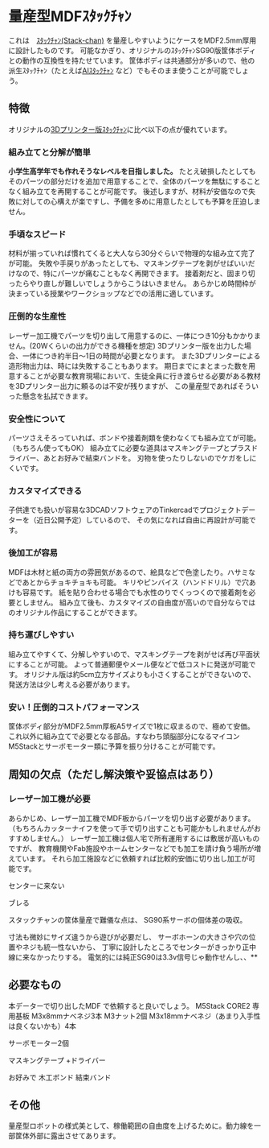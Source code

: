 # 量産型MDFｽﾀｯｸﾁｬﾝ

これは　[ｽﾀｯｸﾁｬﾝ(Stack-chan)](https://github.com/meganetaaan/stack-chan)
を量産しやすいようにケースをMDF2.5mm厚用に設計したものです。
可能なかぎり、オリジナルのｽﾀｯｸﾁｬﾝSG90版筐体ボディとの動作の互換性を持たせています。
筐体ボディは共通部分が多いので、他の派生ｽﾀｯｸﾁｬﾝ（たとえば[AIｽﾀｯｸﾁｬﾝ](https://github.com/robo8080/M5Unified_StackChan_ChatGPT)
など）でもそのまま使うことが可能でしょう。

## 特徴

オリジナルの[3Dプリンター版ｽﾀｯｸﾁｬﾝ](https://github.com/meganetaaan/stack-chan/tree/dev/v1.0/case)に比べ以下の点が優れています。

### 組み立てと分解が簡単
**小学生高学年でも作れそうなレベルを目指しました。**
たとえ破損したとしてもそのパーツの部分だけを追加で用意することで、全体のパーツを無駄にすることなく組み立てを再開することが可能です。
後述しますが、材料が安価なので失敗に対しての心構えが楽ですし、予備を多めに用意したとしても予算を圧迫しません。


### 手頃なスピード
材料が揃っていれば慣れてくると大人なら30分ぐらいで物理的な組み立て完了が可能。
失敗や手戻りがあったとしても、マスキングテープを剥がせばいいだけなので、特にパーツが痛むこともなく再開できます。
接着剤だと、固まり切ったらやり直しが難しいでしょうからこうはいきません。
あらかじめ時間枠が決まっている授業やワークショップなどでの活用に適しています。


### 圧倒的な生産性
レーザー加工機でパーツを切り出して用意するのに、一体につき10分もかかりません。(20Wくらいの出力ができる機種を想定)
3Dプリンター版を出力した場合、一体につき約半日〜1日の時間が必要となります。
また3Dプリンターによる造形物出力は、時には失敗することもあります。
期日までにまとまった数を用意することが必要な教育現場において、生徒全員に行き渡らせる必要がある教材を3Dプリンター出力に頼るのは不安が残りますが、
この量産型であればそういった懸念を払拭できます。


### 安全性について
パーツさえそろっていれば、ボンドや接着剤類を使わなくても組み立てが可能。（もちろん使ってもOK）
組み立てに必要な道具はマスキングテープとプラスドライバー、あとお好みで結束バンドを。
刃物を使ったりしないのでケガをしにくいです。


### カスタマイズできる
子供達でも扱いが容易な3DCADソフトウェアのTinkercadでプロジェクトデーターを（近日公開予定）しているので、
その気になれば自由に再設計が可能です。


### 後加工が容易
MDFは木材と紙の両方の雰囲気があるので、絵具などで色塗したり。ハサミなどであとからチョキチョキも可能。
キリやピンバイス（ハンドドリル）で穴あけも容易です。
紙を貼り合わせる場合でも水性のりでくっつくので接着剤を必要としません。
組み立て後も、カスタマイズの自由度が高いので自分ならではのオリジナル作品にすることができます。


### 持ち運びしやすい
組み立てやすくて、分解しやすいので、マスキングテープを剥がせば再び平面状にすることが可能。
よって普通郵便やメール便などで低コストに発送が可能です。
オリジナル版は約5cm立方サイズよりも小さくすることができないので、発送方法は少し考える必要があります。


### 安い！圧倒的コストパフォーマンス
筐体ボディ部分がMDF2.5mm厚板A5サイズで1枚に収まるので、極めて安価。
これ以外に組み立てで必要となる部品。すなわち頭脳部分になるマイコンM5Stackとサーボモーター類に予算を振り分けることが可能です。



## 周知の欠点（ただし解決策や妥協点はあり）

### レーザー加工機が必要
あらかじめ、レーザー加工機でMDF板からパーツを切り出す必要があります。
（もちろんカッターナイフを使って手で切り出すことも可能かもしれませんがおすすめしません。）
レーザー加工機は個人宅で所有運用するには敷居が高いものですが、
教育機関やFab施設やホームセンターなどでも加工を請け負う場所が増えています。
それら加工施設などに依頼すれば比較的安価に切り出し加工が可能です。

センターに来ない

ブレる


スタックチャンの筐体量産で難儀な点は、
SG90系サーボの個体差の吸収。

寸法も微妙にサイズ違うから遊びが必要だし、
サーボホーンの大きさや穴の位置やネジも統一性ないから、
丁寧に設計したところでセンターがきっかり正中線に来なかったりする。
電気的には純正SG90は3.3v信号じゃ動作せんし、、**




## 必要なもの

本データーで切り出したMDF
で依頼すると良いでしょう。
M5Stack CORE2
専用基板
M3x8mmナベネジ3本
M3ナット2個
M3x18mmナベネジ（あまり入手性は良くないかも）4本

サーボモーター2個

マスキングテープ
+ドライバー

お好みで
木工ボンド
結束バンド






## その他
量産型ロボットの様式美として、稼働範囲の自由度を上げるために。動力線を一部筐体外部に露出させてあります。
